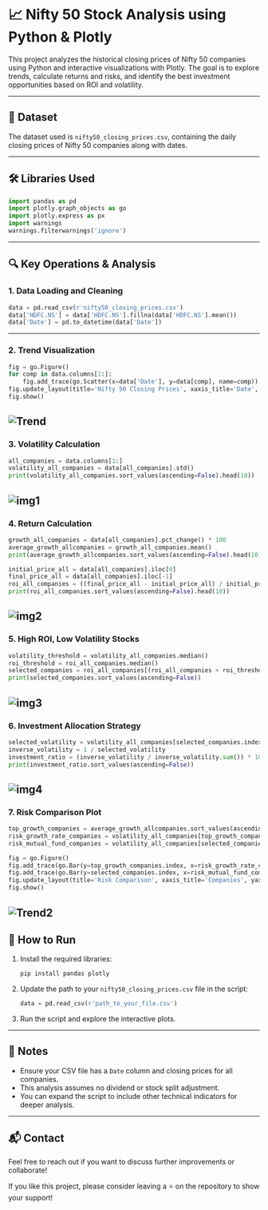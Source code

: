 
# 📈 Nifty 50 Stock Analysis using Python & Plotly

This project analyzes the historical closing prices of Nifty 50 companies using Python and interactive visualizations with Plotly. The goal is to explore trends, calculate returns and risks, and identify the best investment opportunities based on ROI and volatility.

---

## 📂 Dataset

The dataset used is `nifty50_closing_prices.csv`, containing the daily closing prices of Nifty 50 companies along with dates.

---

## 🛠️ Libraries Used

```python
import pandas as pd
import plotly.graph_objects as go
import plotly.express as px
import warnings
warnings.filterwarnings('ignore')
```

---

## 🔍 Key Operations & Analysis

### 1. **Data Loading and Cleaning**

```python
data = pd.read_csv(r'nifty50_closing_prices.csv')
data['HDFC.NS'] = data['HDFC.NS'].fillna(data['HDFC.NS'].mean())
data['Date'] = pd.to_datetime(data['Date'])
```

---

### 2. **Trend Visualization**

```python
fig = go.Figure()
for comp in data.columns[1:]:
    fig.add_trace(go.Scatter(x=data['Date'], y=data[comp], name=comp))
fig.update_layout(title='Nifty 50 Closing Prices', xaxis_title='Date', yaxis_title='Closing Price(INR)')
fig.show()
```
![Trend](Image/StockTrend.png)
---

### 3. **Volatility Calculation**

```python
all_companies = data.columns[1:]
volatility_all_companies = data[all_companies].std()
print(volatility_all_companies.sort_values(ascending=False).head(10))
```
![img1](Image/stock1.png)
---

### 4. **Return Calculation**

```python
growth_all_companies = data[all_companies].pct_change() * 100
average_growth_allcompanies = growth_all_companies.mean()
print(average_growth_allcompanies.sort_values(ascending=False).head(10))

initial_price_all = data[all_companies].iloc[0]
final_price_all = data[all_companies].iloc[-1]
roi_all_companies = ((final_price_all - initial_price_all) / initial_price_all) * 100
print(roi_all_companies.sort_values(ascending=False).head(10))
```
![img2](Image/stock2.png)
---

### 5. **High ROI, Low Volatility Stocks**

```python
volatility_threshold = volatility_all_companies.median()
roi_threshold = roi_all_companies.median()
selected_companies = roi_all_companies[(roi_all_companies > roi_threshold) & (volatility_all_companies < volatility_threshold)]
print(selected_companies.sort_values(ascending=False))
```
![img3](Image/stock3.png)
---

### 6. **Investment Allocation Strategy**

```python
selected_volatility = volatility_all_companies[selected_companies.index]
inverse_volatility = 1 / selected_volatility
investment_ratio = (inverse_volatility / inverse_volatility.sum()) * 100
print(investment_ratio.sort_values(ascending=False))
```
![img4](Image/stock4.png)
---

### 7. **Risk Comparison Plot**

```python
top_growth_companies = average_growth_allcompanies.sort_values(ascending=False).head(10)
risk_growth_rate_companies = volatility_all_companies[top_growth_companies.index]
risk_mutual_fund_companies = volatility_all_companies[selected_companies.index]

fig = go.Figure()
fig.add_trace(go.Bar(y=top_growth_companies.index, x=risk_growth_rate_companies, name='Risk Growth Rate Companies', orientation='h'))
fig.add_trace(go.Bar(y=selected_companies.index, x=risk_mutual_fund_companies, name='Risk Mutual Fund Companies', orientation='h'))
fig.update_layout(title='Risk Comparison', xaxis_title='Companies', yaxis_title='Risk')
fig.show()
```
![Trend2](Image/Risk_Comparison.png)
---

## 🚀 How to Run

1. Install the required libraries:
   ```bash
   pip install pandas plotly
   ```

2. Update the path to your `nifty50_closing_prices.csv` file in the script:
   ```python
   data = pd.read_csv(r'path_to_your_file.csv')
   ```

3. Run the script and explore the interactive plots.

---

## 📌 Notes

- Ensure your CSV file has a `Date` column and closing prices for all companies.
- This analysis assumes no dividend or stock split adjustment.
- You can expand the script to include other technical indicators for deeper analysis.

---

## 📬 Contact

Feel free to reach out if you want to discuss further improvements or collaborate!

If you like this project, please consider leaving a ⭐️  on the repository to show your support!

